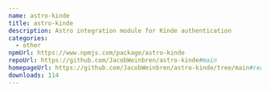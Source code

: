```yaml
---
name: astro-kinde
title: astro-kinde
description: Astro integration module for Kinde authentication
categories:
  - other
npmUrl: https://www.npmjs.com/package/astro-kinde
repoUrl: https://github.com/JacobWeinbren/astro-kinde#main
homepageUrl: https://github.com/JacobWeinbren/astro-kinde/tree/main#readme
downloads: 114
---
```

